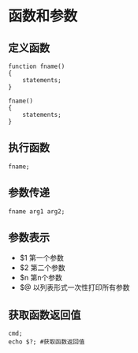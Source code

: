 # 函数和参数

## 定义函数

```
function fname()
{
    statements;
}

fname()
{
    statements;
}
``` 

## 执行函数 

```
fname;
```

## 参数传递

```
fname arg1 arg2;
```

## 参数表示

- $1 第一个参数
- $2 第二个参数
- $n 第n个参数
- $@ 以列表形式一次性打印所有参数

## 获取函数返回值

```
cmd;
echo $?; #获取函数返回值
```
